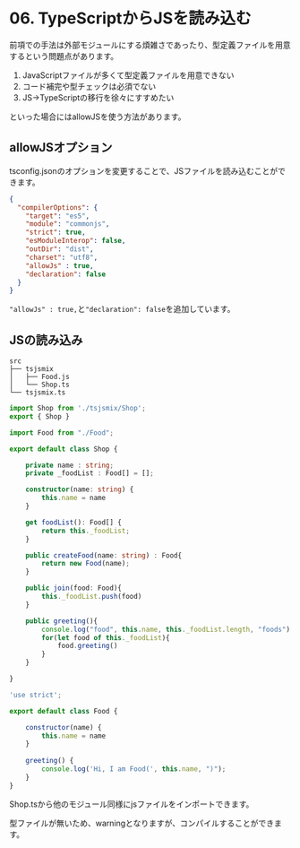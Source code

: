 # 06. TypeScriptからJSを読み込む

前項での手法は外部モジュールにする煩雑さであったり、型定義ファイルを用意するという問題点があります。

1. JavaScriptファイルが多くて型定義ファイルを用意できない
2. コード補完や型チェックは必須でない
3. JS->TypeScriptの移行を徐々にすすめたい

といった場合にはallowJSを使う方法があります。

## allowJSオプション

tsconfig.jsonのオプションを変更することで、JSファイルを読み込むことができます。


```tsconfig.json
{
  "compilerOptions": {
    "target": "es5",
    "module": "commonjs",
    "strict": true,
    "esModuleInterop": false,
	"outDir": "dist",
	"charset": "utf8",
	"allowJs" : true,
	"declaration": false
  }
}
```

```"allowJs" : true,```と```"declaration": false```を追加しています。

## JSの読み込み

```
src
├── tsjsmix
│   ├── Food.js
│   └── Shop.ts
└── tsjsmix.ts
```

```tsjsmix.ts
import Shop from './tsjsmix/Shop';
export { Shop }
```

```tsjsmix/Shop.ts
import Food from "./Food";

export default class Shop {

	private name : string;
	private _foodList : Food[] = [];

	constructor(name: string) {
		this.name = name
	}

	get foodList(): Food[] {
		return this._foodList;
	}

	public createFood(name: string) : Food{
		return new Food(name);
	}

	public join(food: Food){
		this._foodList.push(food)
	}

	public greeting(){
		console.log("food", this.name, this._foodList.length, "foods")
		for(let food of this._foodList){
			food.greeting()
		}
	}

}
```

```tsjsmix/Food.js
'use strict';

export default class Food {

	constructor(name) {
		this.name = name
	}
	
	greeting() {
		console.log('Hi, I am Food(', this.name, ")");
	}
}
```

Shop.tsから他のモジュール同様にjsファイルをインポートできます。

型ファイルが無いため、warningとなりますが、コンパイルすることができます。


